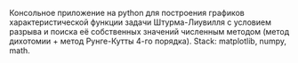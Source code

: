 Консольное приложение на python для построения графиков характеристической функции задачи Штурма-Лиувилля с условием разрыва и поиска её собственных значений численным методом (метод дихотомии + метод Рунге-Кутты 4-го порядка).
Stack: matplotlib, numpy, math.
